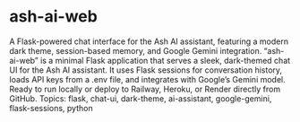# ash-ai-web
 A Flask-powered chat interface for the Ash AI assistant, featuring a modern dark theme, session-based memory, and Google Gemini integration.
“ash-ai-web” is a minimal Flask application that serves a sleek, dark-themed chat UI for the Ash AI assistant. It uses Flask sessions for conversation history, loads API keys from a .env file, and integrates with Google’s Gemini model. Ready to run locally or deploy to Railway, Heroku, or Render directly from GitHub.
Topics: flask, chat-ui, dark-theme, ai-assistant, google-gemini, flask-sessions, python

